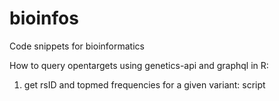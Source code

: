# bioinfos
Code snippets for bioinformatics

How to query opentargets using genetics-api and graphql in R:

1. get rsID and topmed frequencies for a given variant: script
